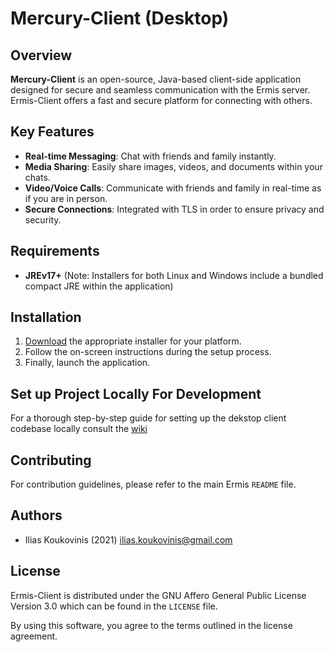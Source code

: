 # Mercury-Client (Desktop)

[ilias.koukovinis@gmail.com]: https://mail.google.com/mail/u/0/?tab=rm&ogbl#search/ilias.koukovinis%40gmail.com

## Overview

**Mercury-Client** is an open-source, Java-based client-side application designed for secure and seamless communication with the Ermis server. Ermis-Client offers a fast and secure platform for connecting with others.

## Key Features

- **Real-time Messaging**: Chat with friends and family instantly.
- **Media Sharing**: Easily share images, videos, and documents within your chats.
- **Video/Voice Calls**: Communicate with friends and family in real-time as if you are in person.
- **Secure Connections**: Integrated with TLS in order to ensure privacy and security.

## Requirements

* **JREv17+** (Note: Installers for both Linux and Windows include a bundled compact JRE within the application)

## Installation

1. [Download](https://github.com/Koukobin/Ermis/releases?q=Desktop&expanded=true) the appropriate installer for your platform.
2. Follow the on-screen instructions during the setup process.
3. Finally, launch the application.

## Set up Project Locally For Development

For a thorough step-by-step guide for setting up the dekstop client codebase locally consult the [wiki](https://github.com/Koukobin/Ermis/wiki/Mercury%E2%80%90Client-Home-(Desktop)#set-up-project-locally)

## Contributing

For contribution guidelines, please refer to the main Ermis `README` file.

## Authors

* Ilias Koukovinis (2021) [ilias.koukovinis@gmail.com]

## License

Ermis-Client is distributed under the GNU Affero General Public License Version 3.0 which can be found in the `LICENSE` file.

By using this software, you agree to the terms outlined in the license agreement.

